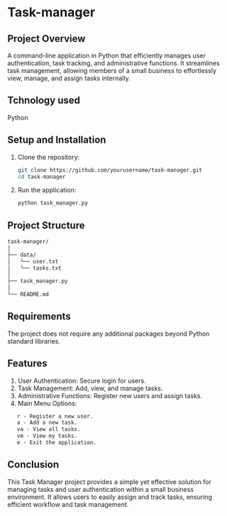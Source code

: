 # Task-manager

## Project Overview
A command-line application in Python that efficiently manages user authentication, task tracking, and administrative functions. It streamlines task management, allowing members of a small business to effortlessly view, manage, and assign tasks internally.

## Tchnology used
Python

## Setup and Installation
1) Clone the repository:
    ```sh
   git clone https://github.com/yourusername/task-manager.git
   cd task-manager
    ```
2) Run the application:
    ```sh
    python task_manager.py
    ```
## Project Structure
```markdown
task-manager/
│
├── data/
│   └── user.txt
│   └── tasks.txt
│
├── task_manager.py
│
└── README.md
```

## Requirements
The project does not require any additional packages beyond Python standard libraries.

## Features
1) User Authentication: Secure login for users.
2) Task Management: Add, view, and manage tasks.
3) Administrative Functions: Register new users and assign tasks.
4) Main Menu Options:
```markdown
   r - Register a new user.
   a - Add a new task.
   va - View all tasks.
   vm - View my tasks.
   e - Exit the application.
```

## Conclusion
This Task Manager project provides a simple yet effective solution for managing tasks and user authentication within a small business environment. It allows users to easily assign and track tasks, ensuring efficient workflow and task management.


